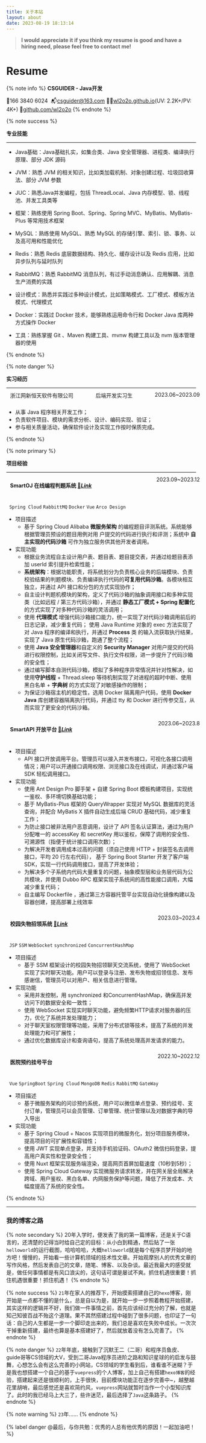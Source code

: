 ```yaml
---
title: 关于本站
layout: about
date: 2023-08-19 18:13:14
---
```


> **I would appreciate it if you think my resume is good and have a hiring need, please feel free to contact me!**
# Resume
{% note info %}
**CSGUIDER - Java开发**

📱166 3840 6024 &nbsp;📬<u>[csguider@163.com](mailto:csguider@163.com)</u>&nbsp;🧑‍💻<u>[wl2o2o.github.io](https://wl2o2o.github.io)</u>(UV: 2.2K+/PV: 4K+)&nbsp;🤝<u>[github.com/wl2o2o](https://github.com/wl2o2o)</u>
{% endnote %}

{% note success %}

**专业技能**

<div style="height: 0.5px; background-color: #000000;"></div>

- Java基础：Java基础扎实，如集合类、Java 安全管理器、进程类、编译执行原理、部分 JDK 源码

- JVM：熟悉 JVM 的相关知识，比如类加载机制、对象创建过程、垃圾回收算法、部分 JVM 参数 
- JUC：熟悉Java并发编程，包括 ThreadLocal、Java 内存模型、锁、线程池、并发工具类等
- 框架：熟练使用 Spring Boot、Spring、Spring MVC、MyBatis、MyBatis-Plus 等常用技术框架 
- MySQL：熟练使用 MySQL、熟悉 MySQL 的存储引擎、索引、锁、事务、以及高可用和性能优化 
- Redis：熟悉 Redis 底层数据结构、持久化、缓存设计以及 Redis 应用，比如异步队列与延时队列 
- RabbitMQ：熟悉 RabbitMQ 消息队列，有过手动消息确认、应用解耦、消息生产消费的实践
- 设计模式：熟悉并实践过多种设计模式，比如策略模式、工厂模式、模板方法模式、代理模式 
- Docker：实践过 Docker 技术，能够熟练运用命令行和 Docker Java 库两种方式操作 Docker 
- 工具：熟练掌握 Git 、Maven 构建工具、mvnw 构建工具以及 nvm 版本管理器的使用

{% endnote %}

{% note danger %}

**实习经历**

<div style="height: 0.5px; background-color: #000000;"></div>

<div style="display: flex; justify-content: space-between; width: 100%; padding: 10px;">
    <span style="display: inline-block; margin: 0;">浙江网新恒天软件有限公司</span>
    <span style="display: inline-block; margin: 0;">后端开发实习生</span>
    <span style="display: inline-block; margin: 0;">2023.06~2023.09</span>
</div>

- 从事 Java 程序相关开发工作； 
- 负责软件项目、模块的需求分析、设计、编码实现、验证； 
- 参与相关质量活动，确保软件设计及实现工作按时保质完成。

{% endnote %}

{% note primary %}

**项目经验**

<div style="height: 0.5px; background-color: #000000;"></div>

<div style="display: flex; justify-content: space-between; width: 100%; padding: 10px;">
    <span style="display: inline-block; margin: 0;">
        <p style="font-weight: bold; left: 0;">
            SmartOJ 在线编程判题系统
            <a href="https://github.com/WL2O2O/smartoj-backend-microservice" target="_blank">🔗<u><i>Link</i></u></a>
        </p>
    </span>
    <span style="display: inline-block; margin: 0;">2023.09~2023.12</span>
</div>


&nbsp;&nbsp;`Spring Cloud`  `RabbittMQ`  `Docker`  `Vue`  `Arco Design`
- 项目描述
  - 基于 Spring Cloud Alibaba **微服务架构** 的编程题目评测系统。系统能够根据管理员预设的题目用例对用
    户提交的代码进行执行和评测；系统中 **自主实现的代码沙箱** 可作为独立服务供其他开发者调用。
- 实现功能
  - 根据业务流程自主设计用户表、题目表、题目提交表，并通过给题目表添加 userId 索引提升检索性能； 
  - **系统架构**：根据功能职责，将系统划分为负责核心业务的后端模块、负责校验结果的判题模块、负责编译执行代码的**可复用代码沙箱**。各模块相互独立，并通过 API 接口和分包的方式实现协作； 
  - 自主设计判题机模块的架构，定义了代码沙箱的抽象调用接口和多种实现类（比如远程 / 第三方代码沙箱），并通过 **静态工厂模式 + Spring 配置化** 的方式实现了对多种代码沙箱的灵活调用；
  - 使用 **代理模式** 增强代码沙箱接口能力，统一实现了对代码沙箱调用前后的日志记录，减少重复代码； 使用 Java Runtime 对象的 exec 方法实现了对 Java 程序的编译和执行，并通过 **Process** 类 的输入流获取执行结果，实现了 Java 原生代码沙箱，跑通了整个流程；
  - 使用 **Java 安全管理器**和自定义的 **Security Manager** 对用户提交的代码进行权限控制，比如关闭写文件、执行文件权限，进一步提升了代码沙箱的安全性； 
  - 通过编写脚本自测代码沙箱，模拟了多种程序异常情况并针对性解决，如使用**守护线程** + Thread.sleep 等待机制实现了对进程的超时中断、使用 黑白名单 + **字典树** 的方式实现了对敏感操作的限制； 
  - 为保证沙箱宿主机的稳定性，选用 Docker 隔离用户代码，使用 **Docker Java** 库创建容器隔离执行代码，并通过 tty 和 Docker 进行传参交互，从而实现了更安全的代码沙箱。

<div style="display: flex; justify-content: space-between; width: 100%; padding: 10px;">
    <span style="display: inline-block; margin: 0;">
        <p style="font-weight: bold; left: 0;">
            SmartAPI 开放平台
            <a href="https://github.com/WL2O2O/smartapi-backend" target="_blank">🔗<u><i>Link</i></u></a>
        </p>
    </span>
    <span style="display: inline-block; margin: 0;">2023.06~2023.8</span>
</div>

- 项目描述
  - API 接口开放调用平台。管理员可以接入并发布接口，可视化各接口调用情况；用户可以开通接口调用权限、浏览接口及在线调试，并通过客户端 SDK 轻松调用接口。
- 实现功能
  - 使用 Ant Design Pro 脚手架 + 自建 Spring Boot 模板构建项目，实现统一鉴权、多环境切换基础功能； 
  - 基于 MyBatis-Plus 框架的 QueryWrapper 实现对 MySQL 数据库的灵活查询，并配合 MyBatis X 插件自动生成后端 CRUD 基础代码，减少重复工作；
  - 为防止接口被非法用户恶意调用，设计了 API 签名认证算法，通过为用户分配唯一的 accessKey 和 secretKey 用以鉴权，保障了调用的安全性、可溯源性（指便于统计接口调用次数）；
  - 为解决开发者调用成本过高的问题（须自己使用 HTTP + 封装签名去调用接口，平均 20 行左右代码）， 基于 Spring Boot Starter 开发了客户端SDK，实现一行代码调用接口，提高了开发体验； 
  - 为解决多个子系统内代码大量重复的问题，抽象模型层和业务层代码为公共模块，并使用 Dubbo RPC 框架实现子系统间的高性能接口调用，大幅减少重复代码；
  - 自主编写 Dockerfile ，通过第三方容器托管平台实现自动化镜像构建以及容器创建，提高部署上线效率


<div style="display: flex; justify-content: space-between; width: 100%; padding: 10px;">
    <span style="display: inline-block; margin: 0;">
        <p style="font-weight: bold; left: 0;">
            校园失物招领系统
            <a href="https://gitee.com/WLei224/CampusLostAndFound" target="_blank">🔗<u><i>Link</i></u></a>
        </p>
    </span>
    <span style="display: inline-block; margin: 0;">2023.03~2023.4</span>
</div>

&nbsp;&nbsp;`JSP`   `SSM`   `WebSocket`  `synchronized`  `ConcurrentHashMap`
- 项目描述
  - 基于 SSM 框架设计的校园失物招领聊天交流系统，使用了 WebSocket 实现了实时聊天功能。用户可以登录与注册、发布失物或招领信息、发布感谢信，管理员可以对用户、相关信息进行管理。
- 实现功能
  - 采用并发控制，用 synchronized 和ConcurrentHashMap，确保高并发访问下的数据安全和一致性；
  - 使用 WebSocket 实现实时聊天功能，避免频繁HTTP请求对服务器的压力，优化了系统并发处理能力； 
  - 对于聊天室权限管理等功能，采用了分布式锁等技术，提高了系统的并发处理能力和可扩展性； 
  - 通过优化数据库设计和查询语句，提高了系统处理高并发请求的能力。


<div style="display: flex; justify-content: space-between; width: 100%; padding: 10px;">
    <span style="display: inline-block; margin: 0;">
        <p style="font-weight: bold; left: 0;">
            医院预约挂号平台
        </p>
    </span>
    <span style="display: inline-block; margin: 0;">2022.10~2022.12</span>
</div>

&nbsp;&nbsp;`Vue`   `SpringBoot`  `Spring Cloud`   `MongoDB`   `Redis`   `RabbitMQ`   `GateWay`
- 项目描述
  - 基于微服务架构的问诊预约系统，用户可以微信单点登录、预约挂号、支付订单，管理员可以会员管理、订单管理、统计管理以及对数据字典的导入导出
- 实现功能
  - 基于 Spring Cloud + Nacos 实现项目的微服务化，划分项目服务模块，提高项目的可扩展性和容错性；
  - 使用 JWT 实现单点登录，并支持手机验证码、OAuth2 微信扫码登录，提高用户真实性和登录安全性； 
  - 使用 Nuxt 框架实现服务端渲染，提高网页首屏加载速度（10秒到5秒）；
  - 使用 Spring Cloud Gateway 实现微服务请求转发，并在网关层全局解决跨域、用户鉴权、黑白名单、内网服务保护等问题，降低了开发成本、大幅度提高了系统的安全性。

{% endnote %}


------


### 我的博客之路

{% note secondary %}
20年入学时，便发表了我的第一篇博客，还是关于C语言的，还清楚的记得当时给自己定的目标：从小白到精通，然后贴了一张`helloworld`的运行截图，哈哈哈哈，大概`helloworld`就是每个程序员梦开始的地方吧！慢慢的，开始看一些计算机领域的技术性文章。开始观摩别人的优秀文章的写作风格，然后发表自己的文章，随笔、博客、以及杂谈。最近我最大的感受就是，做任何事情都是有风口浪尖的，这句话可谓是屡试不爽。抓住机遇很重要！抓住机遇很重要！抓住机遇！
{% endnote %}

{% note success %}
`21`年在家人的推荐下，开始摸索搭建自己的`hexo`博客，刚开始是一点都不懂的是什么，总是自以为是，就开始一步一步照着教程开始搭建，其实这样的逻辑并不好，我们做一件事情之前，首先应该经过充分的了解，也就是知己知彼百战不殆这个道理。果不其然搭建过程中碰到了很多问题，也印证了一句话：自己的人生都是一步一个脚印走出来的，我们总是喜欢在失败中成长。一次次干掉重新搭建，最终也算是基本搭建好了，然后就放着没有怎么完善了。
{% endnote %}

{% note danger %}
`22`年年底，接触到了沉默王二（二哥）和程序员鱼皮、guide哥等CS领域的大V，受到二哥Java程序员进阶之路和知识星球的的启发与鼓舞，心想怎么会有这么完善的小网站，CS领域的学生看到后，谁看谁不迷糊？于是我也想搭建一个自己的基于`vuepress`的个人博客，加上自己有搭建`hexo博客`的经验，搭建起来还是很顺利的，上手很快，目前模块功能正在逐步完善中~，越整越花里胡哨，最后感觉还是喜欢简约风，`vuepress`网站就暂时当作一个小型知识库了。此时的我已经马上大三了，些许迷茫，最后选择了`Java`这条路子。
{% endnote %}

{% note warning %}
`23`年......
{% endnote %}

{% label danger @最后，与你共勉：优秀的人总有他优秀的原因！一起加油吧！ %}
